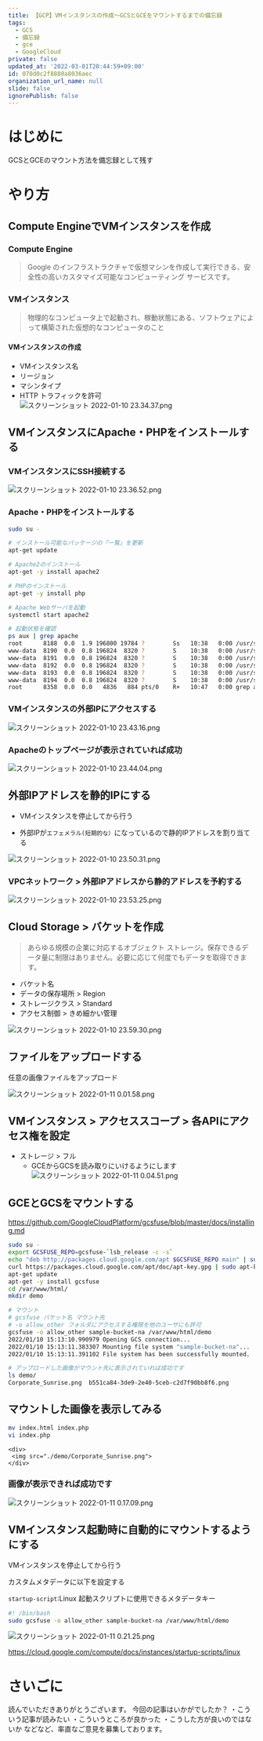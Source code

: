 ```yaml
---
title: 【GCP】VMインスタンスの作成〜GCSとGCEをマウントするまでの備忘録
tags:
  - GCS
  - 備忘録
  - gce
  - GoogleCloud
private: false
updated_at: '2022-03-01T20:44:59+09:00'
id: 070d0c2f8880a8036aec
organization_url_name: null
slide: false
ignorePublish: false
---
```

# はじめに

GCSとGCEのマウント方法を備忘録として残す

# やり方

## Compute EngineでVMインスタンスを作成

### Compute Engine

> Google のインフラストラクチャで仮想マシンを作成して実行できる、安全性の高いカスタマイズ可能なコンピューティング サービスです。

### VMインスタンス
> 物理的なコンピュータ上で起動され、稼動状態にある、ソフトウェアによって構築された仮想的なコンピュータのこと

#### VMインスタンスの作成
- VMインスタンス名
- リージョン
- マシンタイプ
- HTTP トラフィックを許可
![スクリーンショット 2022-01-10 23.34.37.png](https://qiita-image-store.s3.ap-northeast-1.amazonaws.com/0/555632/281269b9-8454-b8cc-916d-4f6843f73b50.png)

## VMインスタンスにApache・PHPをインストールする

### VMインスタンスにSSH接続する
![スクリーンショット 2022-01-10 23.36.52.png](https://qiita-image-store.s3.ap-northeast-1.amazonaws.com/0/555632/c191f11d-ec27-9b11-2594-64a4739a800b.png)

### Apache・PHPをインストールする

```bash
sudo su -

# インストール可能なパッケージの「一覧」を更新
apt-get update

# Apache2のインストール
apt-get -y install apache2

# PHPのインストール
apt-get -y install php

# Apache Webサーバを起動
systemctl start apache2

# 起動状態を確認
ps aux | grep apache
root      8188  0.0  1.9 196800 19784 ?        Ss   10:38   0:00 /usr/sbin/apache2 -k start
www-data  8190  0.0  0.8 196824  8320 ?        S    10:38   0:00 /usr/sbin/apache2 -k start
www-data  8191  0.0  0.8 196824  8320 ?        S    10:38   0:00 /usr/sbin/apache2 -k start
www-data  8192  0.0  0.8 196824  8320 ?        S    10:38   0:00 /usr/sbin/apache2 -k start
www-data  8193  0.0  0.8 196824  8320 ?        S    10:38   0:00 /usr/sbin/apache2 -k start
www-data  8194  0.0  0.8 196824  8320 ?        S    10:38   0:00 /usr/sbin/apache2 -k start
root      8358  0.0  0.0   4836   884 pts/0    R+   10:47   0:00 grep apache
```

### VMインスタンスの外部IPにアクセスする

![スクリーンショット 2022-01-10 23.43.16.png](https://qiita-image-store.s3.ap-northeast-1.amazonaws.com/0/555632/d64c3147-303c-c0b0-ac72-f372b7455346.png)

### Apacheのトップページが表示されていれば成功
![スクリーンショット 2022-01-10 23.44.04.png](https://qiita-image-store.s3.ap-northeast-1.amazonaws.com/0/555632/dcb4d1fe-acd6-bd28-6465-0e457c383be9.png)

## 外部IPアドレスを静的IPにする

- VMインスタンスを停止してから行う

- 外部IPが`エフェメラル(短期的な）`になっているので静的IPアドレスを割り当てる

![スクリーンショット 2022-01-10 23.50.31.png](https://qiita-image-store.s3.ap-northeast-1.amazonaws.com/0/555632/a6bcbb3a-aee2-d959-b9de-796f1ee6e823.png)

### VPCネットワーク > 外部IPアドレスから静的アドレスを予約する

![スクリーンショット 2022-01-10 23.53.25.png](https://qiita-image-store.s3.ap-northeast-1.amazonaws.com/0/555632/cb7ff5c0-ba27-7cc3-04f2-58bd0b706494.png)

## Cloud Storage > バケットを作成

> あらゆる規模の企業に対応するオブジェクト ストレージ。保存できるデータ量に制限はありません。必要に応じて何度でもデータを取得できます。

- バケット名
- データの保存場所 > Region
- ストレージクラス > Standard
- アクセス制御 > きめ細かい管理

![スクリーンショット 2022-01-10 23.59.30.png](https://qiita-image-store.s3.ap-northeast-1.amazonaws.com/0/555632/5932358f-9eff-7a6f-e767-0397774ed7ea.png)


## ファイルをアップロードする
任意の画像ファイルをアップロード

![スクリーンショット 2022-01-11 0.01.58.png](https://qiita-image-store.s3.ap-northeast-1.amazonaws.com/0/555632/e14a9b88-bc59-b8a6-e538-2de91f24e2a9.png)


## VMインスタンス > アクセススコープ > 各APIにアクセス権を設定

- ストレージ > フル
    - GCEからGCSを読み取りにいけるようにします
![スクリーンショット 2022-01-11 0.04.51.png](https://qiita-image-store.s3.ap-northeast-1.amazonaws.com/0/555632/372f1c7c-8dcf-d9e5-e12a-e8ef6c4a679f.png)

## GCEとGCSをマウントする

https://github.com/GoogleCloudPlatform/gcsfuse/blob/master/docs/installing.md

```bash
sudo su -
export GCSFUSE_REPO=gcsfuse-`lsb_release -c -s`
echo "deb http://packages.cloud.google.com/apt $GCSFUSE_REPO main" | sudo tee /etc/apt/sources.list.d/gcsfuse.list
curl https://packages.cloud.google.com/apt/doc/apt-key.gpg | sudo apt-key add -
apt-get update
apt-get -y install gcsfuse
cd /var/www/html/
mkdir demo

# マウント
# gcsfuse バケット名 マウント先
# -o allow_other フォルダにアクセスする権限を他のユーザにも許可
gcsfuse -o allow_other sample-bucket-na /var/www/html/demo
2022/01/10 15:13:10.990979 Opening GCS connection...
2022/01/10 15:13:11.383307 Mounting file system "sample-bucket-na"...
2022/01/10 15:13:11.391102 File system has been successfully mounted.

# アップロードした画像がマウント先に表示されていれば成功です
ls demo/
Corporate_Sunrise.png  b551ca84-3de9-2e40-5ceb-c2d7f90bb8f6.png
```

## マウントした画像を表示してみる

```bash
mv index.html index.php
vi index.php
```

```php:index.php
<div>
 <img src="./demo/Corporate_Sunrise.png">
</div>
```

### 画像が表示できれば成功です
![スクリーンショット 2022-01-11 0.17.09.png](https://qiita-image-store.s3.ap-northeast-1.amazonaws.com/0/555632/a2de1aec-f7d1-a9e4-c373-5e3815b9700e.png)


## VMインスタンス起動時に自動的にマウントするようにする

VMインスタンスを停止してから行う

カスタムメタデータに以下を設定する

`startup-script`:Linux 起動スクリプトに使用できるメタデータキー

```bash
#! /bin/bash
sudo gcsfuse -o allow_other sample-bucket-na /var/www/html/demo
```

![スクリーンショット 2022-01-11 0.21.25.png](https://qiita-image-store.s3.ap-northeast-1.amazonaws.com/0/555632/4de6e620-c3a1-edec-e85e-7c05dccd7ec8.png)

https://cloud.google.com/compute/docs/instances/startup-scripts/linux


# さいごに

読んでいただきありがとうございます。
今回の記事はいかがでしたか？
・こういう記事が読みたい
・こういうところが良かった
・こうした方が良いのではないか
などなど、率直なご意見を募集しております。
